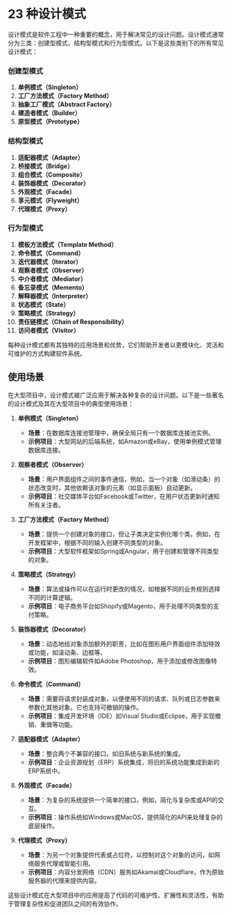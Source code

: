 # 23 种设计模式

设计模式是软件工程中一种重要的概念，用于解决常见的设计问题。设计模式通常分为三类：创建型模式、结构型模式和行为型模式。以下是这些类别下的所有常见设计模式：

### 创建型模式
1. **单例模式（Singleton）**
2. **工厂方法模式（Factory Method）**
3. **抽象工厂模式（Abstract Factory）**
4. **建造者模式（Builder）**
5. **原型模式（Prototype）**

### 结构型模式
1. **适配器模式（Adapter）**
2. **桥接模式（Bridge）**
3. **组合模式（Composite）**
4. **装饰器模式（Decorator）**
5. **外观模式（Facade）**
6. **享元模式（Flyweight）**
7. **代理模式（Proxy）**

### 行为型模式
1. **模板方法模式（Template Method）**
2. **命令模式（Command）**
3. **迭代器模式（Iterator）**
4. **观察者模式（Observer）**
5. **中介者模式（Mediator）**
6. **备忘录模式（Memento）**
7. **解释器模式（Interpreter）**
8. **状态模式（State）**
9. **策略模式（Strategy）**
10. **责任链模式（Chain of Responsibility）**
11. **访问者模式（Visitor）**

每种设计模式都有其独特的应用场景和优势，它们帮助开发者以更模块化、灵活和可维护的方式构建软件系统。

## 使用场景

在大型项目中，设计模式被广泛应用于解决各种复杂的设计问题。以下是一些著名的设计模式及其在大型项目中的典型使用场景：

1. **单例模式（Singleton）**
   - **场景**：在数据库连接池管理中，确保全局只有一个数据库连接池实例。
   - **示例项目**：大型网站的后端系统，如Amazon或eBay，使用单例模式管理数据库连接。

2. **观察者模式（Observer）**
   - **场景**：用户界面组件之间的事件通信，例如，当一个对象（如滑动条）的状态改变时，其他依赖该对象的元素（如显示面板）自动更新。
   - **示例项目**：社交媒体平台如Facebook或Twitter，在用户状态更新时通知所有关注者。

3. **工厂方法模式（Factory Method）**
   - **场景**：提供一个创建对象的接口，但让子类决定实例化哪个类。例如，在开发框架中，根据不同的输入创建不同类型的对象。
   - **示例项目**：大型软件框架如Spring或Angular，用于创建和管理不同类型的对象。

4. **策略模式（Strategy）**
   - **场景**：算法或操作可以在运行时更改的情况，如根据不同的业务规则选择不同的计算逻辑。
   - **示例项目**：电子商务平台如Shopify或Magento，用于处理不同类型的支付策略。

5. **装饰器模式（Decorator）**
   - **场景**：动态地给对象添加额外的职责，比如在图形用户界面组件添加特效或功能，如滚动条、边框等。
   - **示例项目**：图形编辑软件如Adobe Photoshop，用于添加或修改图像特效。

6. **命令模式（Command）**
   - **场景**：需要将请求封装成对象，以便使用不同的请求、队列或日志参数来参数化其他对象。它也支持可撤销的操作。
   - **示例项目**：集成开发环境（IDE）如Visual Studio或Eclipse，用于实现撤销、重做等功能。

7. **适配器模式（Adapter）**
   - **场景**：整合两个不兼容的接口，如旧系统与新系统的集成。
   - **示例项目**：企业资源规划（ERP）系统集成，将旧的系统功能集成到新的ERP系统中。

8. **外观模式（Facade）**
   - **场景**：为复杂的系统提供一个简单的接口，例如，简化与复杂库或API的交互。
   - **示例项目**：操作系统如Windows或MacOS，提供简化的API来处理复杂的底层操作。

9. **代理模式（Proxy）**
   - **场景**：为另一个对象提供代表或占位符，以控制对这个对象的访问，如网络服务代理或智能引用。
   - **示例项目**：内容分发网络（CDN）服务如Akamai或Cloudflare，作为原始服务器的代理来提供内容。

这些设计模式在大型项目中的应用提高了代码的可维护性、扩展性和灵活性，有助于管理复杂性和促进团队之间的有效协作。